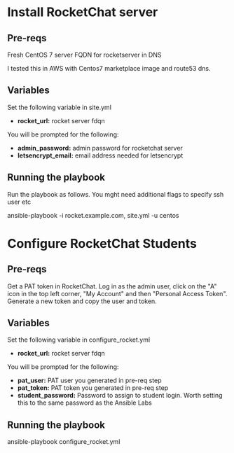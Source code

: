Install RocketChat server
=========

Pre-reqs
------------

Fresh CentOS 7 server
FQDN for rocketserver in DNS

I tested this in AWS with Centos7 marketplace image and route53 dns.

Variables
------------

Set the following variable in site.yml

* **rocket_url:** rocket server fdqn

You will be prompted for the following:

* **admin_password:** admin password for rocketchat server
* **letsencrypt_email:** email address needed for letsencrypt

Running the playbook
------------

Run the playbook as follows. You mght need additional flags to specify ssh user etc

ansible-playbook -i rocket.example.com, site.yml -u centos


Configure RocketChat Students
=========

Pre-reqs
------------

Get a PAT token in RocketChat. Log in as the admin user, click on the "A" icon in the top left corner, "My Account" and then "Personal Access Token". Generate a new token and copy the user and token. 

Variables
------------

Set the following variable in configure_rocket.yml

* **rocket_url:** rocket server fdqn

You will be prompted for the following:

* **pat_user:** PAT user you generated in pre-req step
* **pat_token:** PAT token you generated in pre-req step
* **student_password:** Password to assign to student login. Worth setting this to the same password as the Ansible Labs

Running the playbook
------------

ansible-playbook configure_rocket.yml
